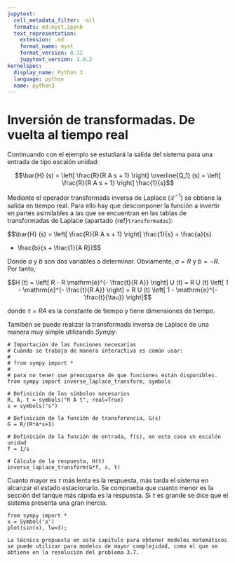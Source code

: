 ```yaml
---
jupytext:
  cell_metadata_filter: -all
  formats: md:myst,ipynb
  text_representation:
    extension: .md
    format_name: myst
    format_version: 0.12
    jupytext_version: 1.8.2
kernelspec:
  display_name: Python 3
  language: python
  name: python3
---
```


# Inversión de transformadas. De vuelta al tiempo real

Continuando con el ejemplo se estudiará la salida del sistema para una
entrada de tipo escalón unidad:

$$\bar{H} (s) = \left[ \frac{R}{R A s + 1} \right]  \overline{Q_1} (s) =
   \left[ \frac{R}{R A s + 1} \right]  \frac{1}{s}$$

Mediante el operador transformada inversa de Laplace
($\mathcal{L}^{- 1}$) se obtiene la salida en tiempo real. Para ello hay
que descomponer la función a invertir en partes asimilables a las que se
encuentran en las tablas de transformadas de Laplace (apartado
{ref}`transformadas`):

$$\bar{H} (s) = \left[ \frac{R}{R A s + 1} \right]  \frac{1}{s} = \frac{a}{s}
   + \frac{b}{s + \frac{1}{A R}}$$

Donde $a$ y $b$ son dos variables a
determinar. Obviamente, $a =
R$ y $b = - R$. Por tanto,

$$H (t) = \left[ R - R \mathrm{e}^{- \frac{t}{R A}} \right] U (t) = R U (t)
   \left[ 1 - \mathrm{e}^{- \frac{t}{R A}} \right] = R U (t)  \left[ 1 - \mathrm{e}^{-
   \frac{t}{\tau}} \right]$$
   
donde $\tau = R A$ es la constante de
tiempo y tiene dimensiones de tiempo.

Tamibén se puede realizar la transformada inversa de Laplace de una manera muy simple utilizando *Sympy*:

```{code-cell} ipython3
# Importación de las funciones necesarias
# Cuando se trabaja de manera interactiva es común usar:
#
# from sympy import *
#
# para no tener que preocuparse de que funciones están disponibles.
from sympy import inverse_laplace_transform, symbols

# Definición de los símbolos necesarios
R, A, t = symbols("R A t", real=True)
s = symbols("s")

# Definición de la función de transferencia, G(s)
G = R/(R*A*s+1)

# Definición de la función de entrada, f(s), en este caso un escalón unidad
f = 1/s

# Cálculo de la respuesta, H(t)
inverse_laplace_transform(G*f, s, t)
```

Cuanto mayor es $\tau$ más lenta es la respuesta, más tarda el sistema en alcanzar el estado estacionario. Se comprueba
que cuanto menor es la sección del tanque más rápida es la respuesta. Si
$\tau$ es grande se dice que el sistema presenta una gran inercia.

```{code-cell} ipython3
from sympy import *
x = Symbol('x')
plot(sin(x), lw=3);
```

```{admonition} Ejemplo
La técnica propuesta en este capítulo para obtener modelos matemáticos
se puede utilizar para modelos de mayor complejidad, como el que se
obtiene en la resolución del problema 3.7.
```

```{code-cell} ipython3

```
